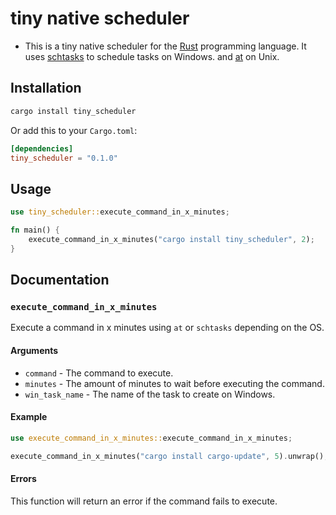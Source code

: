 # tiny native scheduler

-   This is a tiny native scheduler for the [Rust](https://www.rust-lang.org/) programming language.
    It uses [schtasks](https://technet.microsoft.com/en-us/library/cc725744.aspx) to schedule tasks on Windows. and [at](<https://en.wikipedia.org/wiki/At_(Unix)>) on Unix.

## Installation

```bash
cargo install tiny_scheduler
```
Or add this to your `Cargo.toml`:

```toml
[dependencies]
tiny_scheduler = "0.1.0"
```

## Usage

```rust
use tiny_scheduler::execute_command_in_x_minutes;

fn main() {
    execute_command_in_x_minutes("cargo install tiny_scheduler", 2);
}
```

## Documentation

### `execute_command_in_x_minutes`

Execute a command in x minutes using `at` or `schtasks` depending on the OS.

#### Arguments

-   `command` - The command to execute.
-   `minutes` - The amount of minutes to wait before executing the command.
-   `win_task_name` - The name of the task to create on Windows.

#### Example

```rust
use execute_command_in_x_minutes::execute_command_in_x_minutes;

execute_command_in_x_minutes("cargo install cargo-update", 5).unwrap();
```

#### Errors

This function will return an error if the command fails to execute.
